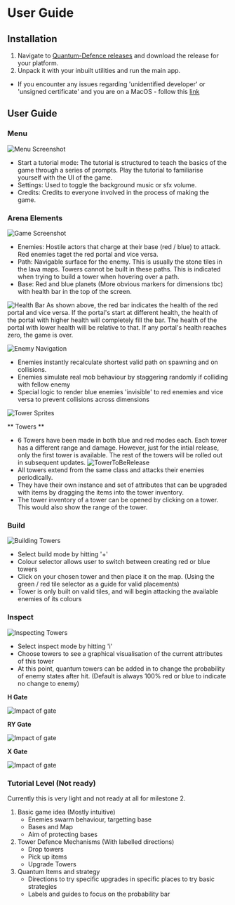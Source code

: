 # User Guide

## Installation

1. Navigate to [Quantum-Defence releases](https://github.com/bharathcs/quantum-defence/releases) and download the release for your platform.
1. Unpack it with your inbuilt utilities and run the main app.

- If you encounter any issues regarding 'unidentified developer' or 'unsigned certificate' and you are on a MacOS - follow this [link](https://support.apple.com/en-sg/guide/mac-help/mh40616/mac)

## User Guide

### Menu

![Menu Screenshot](./assets/menu.png)

- Start a tutorial mode: The tutorial is structured to teach the basics of the game through a series of prompts.
Play the tutorial to familiarise yourself with the UI of the game. 
- Settings: Used to toggle the background music or sfx volume.
- Credits: Credits to everyone involved in the process of making the game.

### Arena Elements

![Game Screenshot](./assets/arena.png)

- Enemies: Hostile actors that charge at their base (red / blue) to attack. Red enemies taget the red portal
and vice versa.
- Path: Navigable surface for the enemy. This is usually the stone tiles in the lava maps. 
Towers cannot be built in these paths. This is indicated when trying to build a tower when hovering over a path.
- Base: Red and blue planets (More obvious markers for dimensions tbc) with health bar in the top of the screen.

![Health Bar](./assets/HealthBar.png)
As shown above, the red bar indicates the health of the red portal and vice versa.
If the portal's start at different health, the health of the portal with higher health will completely fill the bar.
The health of the portal with lower health will be relative to that. If any portal's health reaches zero, the game is over.


![Enemy Navigation](./assets/enemy-navigation.png)

- Enemies instantly recalculate shortest valid path on spawning and on collisions.
- Enemies simulate real mob behaviour by staggering randomly if colliding with fellow enemy
- Special logic to render blue enemies 'invisible' to red enemies and vice versa to prevent collisions across dimensions

![Tower Sprites](./assets/tower-sprites.png)

** Towers **

- 6 Towers have been made in both blue and red modes each. Each tower has a different range and damage. However,
just for the intial release, only the first tower is available. The rest of the towers will be rolled out
in subsequent updates.
![TowerToBeRelease](./assets/tower-to-be-released.png) 
- All towers extend from the same class and attacks their enemies periodically. 
- They have their own instance and set of attributes that can be upgraded with items by dragging the items into the tower inventory.
- The tower inventory of a tower can be opened by clicking on a tower. This would also show the range of the tower.


### Build

![Building Towers](./assets/arena-build.png)

- Select build mode by hitting '+'
- Colour selector allows user to switch between creating red or blue towers
- Click on your chosen tower and then place it on the map. (Using the green / red tile selector as a guide for valid placements)
- Tower is only built on valid tiles, and will begin attacking the available enemies of its colours

### Inspect

![Inspecting Towers](./assets/tower-inspector.png)

- Select inspect mode by hitting 'i'
- Choose towers to see a graphical visualisation of the current attributes of this tower
- At this point, quantum towers can be added in to change the probability of enemy states after hit. (Default is always 100% red or blue to indicate no change to enemy)

**H Gate**

![Impact of gate](./assets/h-gate.png)

**RY Gate**

![Impact of gate](./assets/ry-gate.png)

**X Gate**

![Impact of gate](./assets/x-gate.png)

### Tutorial Level (Not ready)

Currently this is very light and not ready at all for milestone 2.

1. Basic game idea (Mostly intuitive)
   - Enemies swarm behaviour, targetting base
   - Bases and Map
   - Aim of protecting bases
1. Tower Defence Mechanisms (With labelled directions)
   - Drop towers
   - Pick up items
   - Upgrade Towers
1. Quantum Items and strategy
   - Directions to try specific upgrades in specific places to try basic strategies
   - Labels and guides to focus on the probability bar
